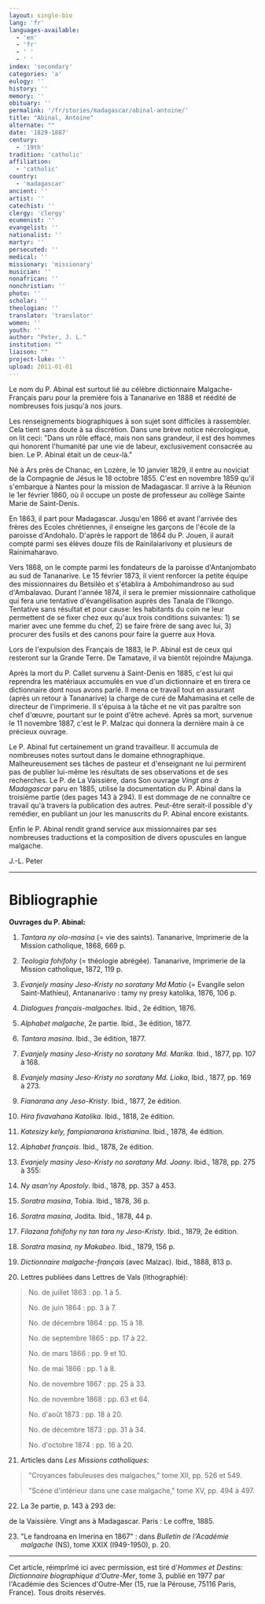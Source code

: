 ```yaml
---
layout: single-bio
lang: 'fr'
languages-available:
  - 'en'
  - 'fr'
  - ' '
  - ' '
index: 'secondary'
categories: 'a'
eulogy: ''
history: ''
memory: ''
obituary: ''
permalink: '/fr/stories/madagascar/abinal-antoine/'
title: "Abinal, Antoine"
alternate: ""
date: '1829-1887'
century:
  - '19th'
tradition: 'catholic'
affiliation:
  - 'catholic'
country:
  - 'madagascar'
ancient: ''
artist: ''
catechist: ''
clergy: 'clergy'
ecumenist: ''
evangelist: ''
nationalist: ''
martyr: ''
persecuted: ''
medical: ''
missionary: 'missionary'
musician: ''
nonafrican: ''
nonchristian: ''
photo: ''
scholar: ''
theologian: ''
translator: 'translator'
women: ''
youth: ''
author: "Peter, J. L."
institution: ""
liaison: ""
project-luke: ''
upload: 2011-01-01
---
```




Le nom du P. Abinal est surtout lié au célèbre dictionnaire Malgache-Français paru pour la première fois à Tananarive en 1888 et réédité de nombreuses fois jusqu'à nos jours.

Les renseignements biographiques à son sujet sont difficiles à rassembler. Cela tient sans doute à sa discrétion. Dans une brève notice nécrologique, on lit ceci: "Dans un rôle effacé, mais non sans grandeur, il est des hommes qui honorent l'humanité par une vie de labeur, exclusivement consacrée au bien. Le P. Abinal était un de ceux-là."

Né à Ars près de Chanac, en Lozère, le 10 janvier 1829, il entre au noviciat de la Compagnie de Jésus le 18 octobre 1855. C'est en novembre 1859 qu'il s'embarque à Nantes pour la mission de Madagascar. Il arrive à la Réunion le 1er février 1860, où il occupe un poste de professeur au collège Sainte Marie de Saint-Denis.

En 1863, il part pour Madagascar. Jusqu'en 1866 et avant l'arrivée des frères des Ecoles chrétiennes, il enseigne les garçons de l'école de la paroisse d'Andohalo. D'après le rapport de 1864 du P. Jouen, il aurait compté parmi ses élèves douze fils de Rainilaiarivony et plusieurs de Rainimaharavo.

Vers 1868, on le compte parmi les fondateurs de la paroisse d'Antanjombato au sud de Tananarive. Le 15 février 1873, il vient renforcer la petite équipe des missionnaires du Betsiléo et s'établira à Ambohimandroso au sud d'Ambalavao. Durant l'année 1874, il sera le premier missionnaire catholique qui fera une tentative d'évangélisation auprès des Tanala de l'Ikongo. Tentative sans résultat et pour cause: les habitants du coin ne leur permettent de se fixer chez eux qu'aux trois conditions suivantes: 1) se marier avec une femme du chef, 2) se faire frère de sang avec lui, 3) procurer des fusils et des canons pour faire la guerre aux Hova.

Lors de l'expulsion des Français de 1883, le P. Abinal est de ceux qui resteront sur la Grande Terre. De Tamatave, il va bientôt rejoindre Majunga.

Après la mort du P. Callet survenu à Saint-Denis en 1885, c'est lui qui reprendra les matériaux accumulés en vue d'un dictionnaire et en tirera ce dictionnaire dont nous avons parlé. Il mena ce travail tout en assurant (après un retour à Tananarive) la charge de curé de Mahamasina et celle de directeur de l'imprimerie. Il s'épuisa à la tâche et ne vit pas paraître son chef d'œuvre, pourtant sur le point d'être achevé. Après sa mort, survenue le 11 novembre 1887, c'est le P. Malzac qui donnera la dernière main à ce précieux ouvrage.

Le P. Abinal fut certainement un grand travailleur. Il accumula de nombreuses notes surtout dans le domaine ethnographique. Malheureusement ses tâches de pasteur et d'enseignant ne lui permirent pas de publier lui-même les résultats de ses observations et de ses recherches. Le P. de La Vaissière, dans Son ouvrage *Vingt ans à Madagascar* paru en 1885, utilise la documentation du P. Abinal dans la troisième partie (des pages 143 à 294). Il est dommage de ne connaître ce travail qu'à travers la publication des autres. Peut-être serait-il possible d'y remédier, en publiant un jour les manuscrits du P. Abinal encore existants.

Enfin le P. Abinal rendit grand service aux missionnaires par ses nombreuses traductions et la composition de divers opuscules en langue malgache.

J.-L. Peter

---

# Bibliographie

**Ouvrages du P. Abinal:**

1.  *Tantara ny olo-masina* (= vie des saints). Tananarive, Imprimerie de la Mission catholique, 1868, 669 p.

2. *Teologia fohifohy* (= théologie abrégée). Tananarive, Imprimerie de la Mission catholique, 1872, 119 p.

3. *Evanjely masiny Jeso-Kristy no soratany Md Matio* (= Evangile selon Saint-Mathieu), Antananarivo : tamy ny presy katolika, 1876, 106 p.

4. *Dialogues français-malgaches*. Ibid., 2e édition, 1876.

5. *Alphabet malgache*, 2e partie. Ibid., 3e édition, 1877.

6. *Tantara masina*. Ibid., 3e édition, 1877.

7. *Evanjely masiny Jeso-Kristy no soratany Md. Marika*. Ibid., 1877, pp. 107 à 168.

8. *Evanjely masiny Jeso-Kristy no soratany Md. Lioka*, Ibid., 1877, pp. 169 à 273.

9. *Fianarana any Jeso-Kristy*. Ibid., 1877, 2e édition.

10. *Hira fivavahana Katolika*. Ibid., 1818, 2e édition.

11. *Katesizy kely, fampianarana kristianina*. Ibid., 1878, 4e édition.

12. *Alphabet français*. Ibid., 1878, 2e édition.

13. *Evanjely masiny Jeso-Kristy no soratany Md. Joany*. Ibid., 1878, pp. 275 à 355:

14. *Ny asan'ny Apostoly*. Ibid., 1878, pp. 357 à 453.

15. *Soratra masina*, Tobia. Ibid., 1878, 36 p.

16. *Soratra masina*, Jodita. Ibid., 1878, 44 p.

17. *Filazana fohifohy ny tan tara ny Jeso-Kristy*. Ibid., 1879, 2e édition.

18. *Soratra masina, ny Makabeo*. Ibid., 1879, 156 p.

19. *Dictionnaire malgache-français* (avec Malzac). Ibid., 1888, 813 p.

20. Lettres publiées dans Lettres de Vals (lithographié):
> No. de juillet 1863 : pp. 1 à 5.
>
> No. de juin 1864 : pp. 3 à 7.
>
> No. de décembre 1864 : pp. 15 à 18.
>
> No. de septembre 1865 : pp. 17 à 22.
>
> No. de mars 1866 : pp. 9 et 10.
>
> No. de mai 1866 : pp. 1 à 8.
>
> No. de novembre 1867 : pp. 25 à 33.
>
> No. de novembre 1868 : pp. 63 et 64.
>
> No. d'août 1873 : pp. 18 à 20.
>
> No. de décembre 1873 : pp. 31 à 34.
>
> No. d'octobre 1874 : pp. 16 à 20.

21.  Articles dans *Les Missions catholiques*:
> "Croyances fabuleuses des malgaches," tome XII, pp. 526 et 549.
>
> "Scène d'intérieur dans une case malgache," tome XV, pp. 494 à 497.

22. La 3e partie, p. 143 à 293 de:

de la Vaissière. Vingt ans à Madagascar. Paris : Le coffre, 1885.

23.  "Le fandroana en Imerina en 1867" : dans *Bulletin de l'Académie malgache* (NS), tome XXIX (I949-1950), p. 20.

---

Cet article, réimprîmé ici avec permission, est tiré d'*Hommes et Destins: Dictionnaire biographique d'Outre-Mer*, tome 3, publié en 1977 par l'Académie des Sciences d'Outre-Mer (15, rue la Pérouse, 75116 Paris, France). Tous droits réservés.
